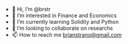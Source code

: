 - 👋 Hi, I’m @brstr
- 👀 I’m interested in Finance and Economics
- 🌱 I’m currently learning Solidity and Python
- 💞️ I’m looking to collaborate on researchs
- 📫 How to reach me brianstrano@gmail.com

<!---
brstr/brstr is a ✨ special ✨ repository because its `README.md` (this file) appears on your GitHub profile.
You can click the Preview link to take a look at your changes.
--->
